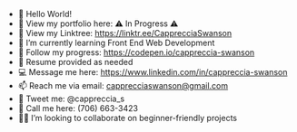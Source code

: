 - 👋 Hello World!
- 👀 View my portfolio here: ⚠️ In Progress ⚠️
- 📇 View my Linktree: https://linktr.ee/CapprecciaSwanson  
- 🌱 I’m currently learning Front End Web Development
- 📓 Follow my progress: https://codepen.io/cappreccia-swanson
- 📑 Resume provided as needed
- 💻 Message me here: https://www.linkedin.com/in/cappreccia-swanson
- 📫 Reach me via email: capprecciaswanson@gmail.com
- 📌 Tweet me: @cappreccia_s
- 📲 Call me here: (706) 663-3423
- 👩‍💻 I’m looking to collaborate on beginner-friendly projects

<!---
cappreccia-swanson/cappreccia-swanson is a ✨ special ✨ repository because its `README.md` (this file) appears on your GitHub profile.
You can click the Preview link to take a look at your changes.

- 👋 Hi, I’m @cappreccia-swanson
- 👀 I’m interested in astrology, music, fantasy creatures, and general knowledge
- 🌱 I’m currently learning web development
- 💞️ I’m looking to collaborate on newbie things 
- 📫 How to reach me: by my profile, I guess
--->
